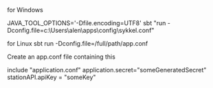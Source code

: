 for Windows

 JAVA_TOOL_OPTIONS='-Dfile.encoding=UTF8'  sbt "run -Dconfig.file=c:\Users\alen\apps\config\sykkel.conf"


for Linux
sbt run -Dconfig.file=/full/path/app.conf


Create an app.conf file containing this

include "application.conf"
application.secret="someGeneratedSecret"
stationAPI.apiKey = "someKey"